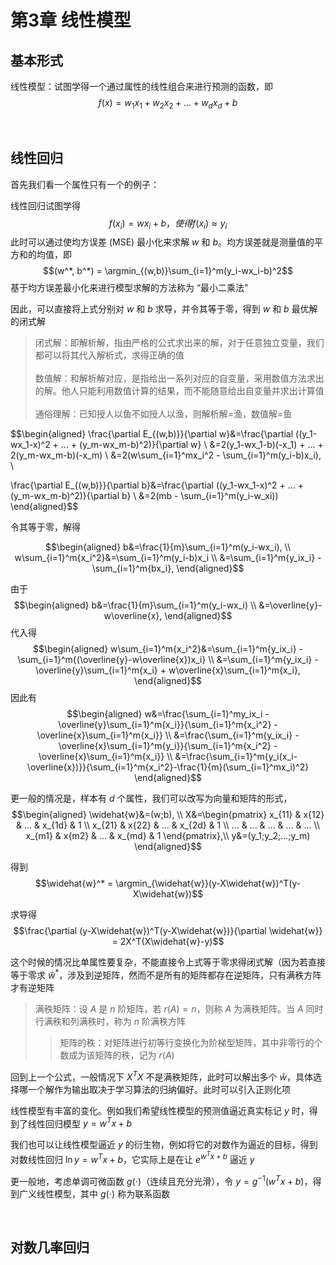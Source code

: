 # 第3章 线性模型

## 基本形式
线性模型：试图学得一个通过属性的线性组合来进行预测的函数，即
$$f(x) = w_1x_1 + w_2x_2 + ... + w_dx_d + b$$

<br>

## 线性回归
首先我们看一个属性只有一个的例子：

线性回归试图学得
$$f(x_i) = wx_i + b，使得 f(x_i) \approx y_i$$
此时可以通过使均方误差 (MSE) 最小化来求解 $w$ 和 $b$。均方误差就是测量值的平方和的均值，即
$$(w^*, b^*) = \argmin_{(w,b)}\sum_{i=1}^m(y_i-wx_i-b)^2$$
基于均方误差最小化来进行模型求解的方法称为 “最小二乘法”

因此，可以直接将上式分别对 $w$ 和 $b$ 求导，并令其等于零，得到 $w$ 和 $b$ 最优解的闭式解
>闭式解：即解析解，指由严格的公式求出来的解，对于任意独立变量，我们都可以将其代入解析式，求得正确的值<br><br>数值解：和解析解对应，是指给出一系列对应的自变量，采用数值方法求出的解。他人只能利用数值计算的结果，而不能随意给出自变量并求出计算值<br><br>通俗理解：已知授人以鱼不如授人以渔，则解析解=渔，数值解=鱼

$$\begin{aligned}
\frac{\partial E_{(w,b)}}{\partial w}&=\frac{\partial ((y_1-wx_1-x)^2 + ... + (y_m-wx_m-b)^2)}{\partial w} \\ 
&=2(y_1-wx_1-b)(-x_1) + ... + 2(y_m-wx_m-b)(-x_m) \\
&=2(w\sum_{i=1}^mx_i^2 - \sum_{i=1}^m(y_i-b)x_i), \\

\frac{\partial E_{(w,b)}}{\partial b}&=\frac{\partial ((y_1-wx_1-x)^2 + ... + (y_m-wx_m-b)^2)}{\partial b} \\
&=2(mb - \sum_{i=1}^m(y_i-w_xi))
\end{aligned}$$

令其等于零，解得

$$\begin{aligned}
b&=\frac{1}{m}\sum_{i=1}^m(y_i-wx_i), \\
w\sum_{i=1}^m{x_i^2}&=\sum_{i=1}^m(y_i-b)x_i \\
&=\sum_{i=1}^m{y_ix_i} - \sum_{i=1}^m{bx_i},
\end{aligned}$$

由于
$$\begin{aligned}
b&=\frac{1}{m}\sum_{i=1}^m(y_i-wx_i) \\
&=\overline{y}-w\overline{x},
\end{aligned}$$
代入得
$$\begin{aligned}
w\sum_{i=1}^m{x_i^2}&=\sum_{i=1}^m{y_ix_i} - \sum_{i=1}^m{(\overline{y}-w\overline{x})x_i} \\
&=\sum_{i=1}^m{y_ix_i} - \overline{y}\sum_{i=1}^m{x_i} + w\overline{x}\sum_{i=1}^m{x_i},
\end{aligned}$$
因此有
$$\begin{aligned}
w&=\frac{\sum_{i=1}^my_ix_i - \overline{y}\sum_{i=1}^m{x_i}}{\sum_{i=1}^m{x_i^2} - \overline{x}\sum_{i=1}^m{x_i}} \\
&=\frac{\sum_{i=1}^m{y_ix_i} - \overline{x}\sum_{i=1}^m{y_i}}{\sum_{i=1}^m{x_i^2} - \overline{x}\sum_{i=1}^m{x_i}} \\
&=\frac{\sum_{i=1}^m{y_i(x_i-\overline{x})}}{\sum_{i=1}^m{x_i^2}-\frac{1}{m}(\sum_{i=1}^mx_i)^2}
\end{aligned}$$


更一般的情况是，样本有 $d$ 个属性，我们可以改写为向量和矩阵的形式，
$$\begin{aligned}
\widehat{w}&=(w;b), \\
X&=\begin{pmatrix}
x_{11} & x{12} & ... & x_{1d} & 1 \\
x_{21} & x{22} & ... & x_{2d} & 1 \\
... & ... & ... & ... & ... \\
x_{m1} & x{m2} & ... & x_{md} & 1
\end{pmatrix},\\
y&=(y_1;y_2;...;y_m)
\end{aligned}$$

得到
$$\widehat{w}^* = \argmin_{\widehat{w}}(y-X\widehat{w})^T(y-X\widehat{w})$$

求导得
$$\frac{\partial (y-X\widehat{w})^T(y-X\widehat{w})}{\partial \widehat{w}} = 2X^T(X\widehat{w}-y)$$

这个时候的情况比单属性要复杂，不能直接令上式等于零求得闭式解（因为若直接等于零求 $\widehat{w}^*$，涉及到逆矩阵，然而不是所有的矩阵都存在逆矩阵，只有满秩方阵才有逆矩阵

>满秩矩阵：设 $A$ 是 $n$ 阶矩阵，若 $r(A)=n$，则称 $A$ 为满秩矩阵。当 $A$ 同时行满秩和列满秩时，称为 $n$ 阶满秩方阵
>>矩阵的秩：对矩阵进行初等行变换化为阶梯型矩阵，其中非零行的个数成为该矩阵的秩，记为 $r(A)$


回到上一个公式，一般情况下 $X^TX$ 不是满秩矩阵，此时可以解出多个 $\widehat{w}$，具体选择哪一个解作为输出取决于学习算法的归纳偏好。此时可以引入正则化项

线性模型有丰富的变化。例如我们希望线性模型的预测值逼近真实标记 $y$ 时，得到了线性回归模型 $y=w^Tx+b$

我们也可以让线性模型逼近 $y$ 的衍生物，例如将它的对数作为逼近的目标，得到对数线性回归 $\ln{y}=w^Tx+b$，它实际上是在让 $e^{w^Tx+b}$ 逼近 $y$

更一般地，考虑单调可微函数 $g(\cdot)$（连续且充分光滑），令 $y=g^{-1}(w^Tx+b)$，得到广义线性模型，其中 $g(\cdot)$ 称为联系函数

<br>

## 对数几率回归

